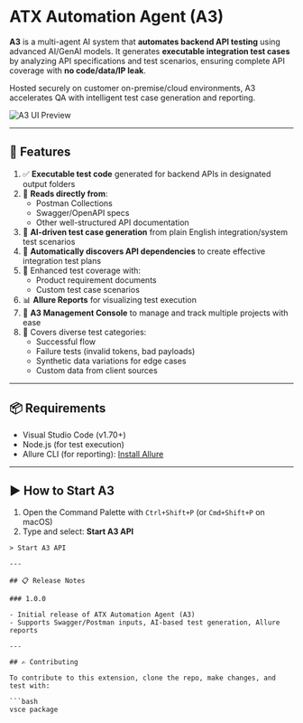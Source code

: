 # ATX Automation Agent (A3)

**A3** is a multi-agent AI system that **automates backend API testing** using advanced AI/GenAI models. It generates **executable integration test cases** by analyzing API specifications and test scenarios, ensuring complete API coverage with **no code/data/IP leak**.

Hosted securely on customer on-premise/cloud environments, A3 accelerates QA with intelligent test case generation and reporting.

![A3 UI Preview](images/a3_1.png)

---

## 🚀 Features

1. ✅ **Executable test code** generated for backend APIs in designated output folders  
2. 📄 **Reads directly from**:
   - Postman Collections
   - Swagger/OpenAPI specs
   - Other well-structured API documentation  
3. 🤖 **AI-driven test case generation** from plain English integration/system test scenarios
4. 🧠 **Automatically discovers API dependencies** to create effective integration test plans
5. 📑 Enhanced test coverage with:
   - Product requirement documents
   - Custom test case scenarios
6. 📊 **Allure Reports** for visualizing test execution
7. 📁 **A3 Management Console** to manage and track multiple projects with ease
8. 🧪 Covers diverse test categories:
   - Successful flow
   - Failure tests (invalid tokens, bad payloads)
   - Synthetic data variations for edge cases
   - Custom data from client sources

---

## 📦 Requirements

- Visual Studio Code (v1.70+)
- Node.js (for test execution)
- Allure CLI (for reporting): [Install Allure](https://docs.qameta.io/allure/#_installing_a_commandline)



---
## ▶️ How to Start A3

1. Open the Command Palette with `Ctrl+Shift+P` (or `Cmd+Shift+P` on macOS)
2. Type and select: **Start A3 API**

```plaintext
> Start A3 API

---

## 📋 Release Notes

### 1.0.0

- Initial release of ATX Automation Agent (A3)
- Supports Swagger/Postman inputs, AI-based test generation, Allure reports

---

## ✍️ Contributing

To contribute to this extension, clone the repo, make changes, and test with:

```bash
vsce package
